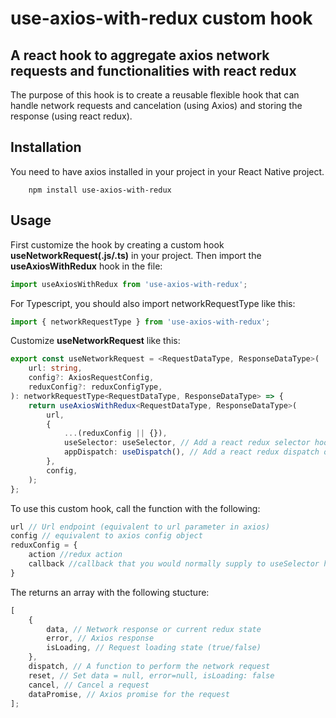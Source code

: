 # use-axios-with-redux custom hook

## A react hook to aggregate axios network requests and functionalities with react redux

The purpose of this hook is to create a reusable flexible hook that can handle network requests and cancelation (using Axios) and storing the response (using react redux).

## Installation

You need to have axios installed in your project in your React Native project.

```
    npm install use-axios-with-redux
```

## Usage

First customize the hook by creating a custom hook **useNetworkRequest(.js/.ts)** in your project.
Then import the **useAxiosWithRedux** hook in the file:

```js
import useAxiosWithRedux from 'use-axios-with-redux';
```

For Typescript, you should also import networkRequestType like this:

```js
import { networkRequestType } from 'use-axios-with-redux';
```

Customize **useNetworkRequest** like this:

```ts
export const useNetworkRequest = <RequestDataType, ResponseDataType>(
    url: string,
    config?: AxiosRequestConfig,
    reduxConfig?: reduxConfigType,
): networkRequestType<RequestDataType, ResponseDataType> => {
    return useAxiosWithRedux<RequestDataType, ResponseDataType>(
        url,
        {
            ...(reduxConfig || {}),
            useSelector: useSelector, // Add a react redux selector hook
            appDispatch: useDispatch(), // Add a react redux dispatch object
        },
        config,
    );
};
```

To use this custom hook, call the function with the following:

```js
url // Url endpoint (equivalent to url parameter in axios)
config // equivalent to axios config object
reduxConfig = {
    action //redux action
    callback //callback that you would normally supply to useSelector hook eg state=>state.auth
}
```

The returns an array with the following stucture:

```js
[
    {
        data, // Network response or current redux state
        error, // Axios response
        isLoading, // Request loading state (true/false)
    },
    dispatch, // A function to perform the network request
    reset, // Set data = null, error=null, isLoading: false
    cancel, // Cancel a request
    dataPromise, // Axios promise for the request
];
```
